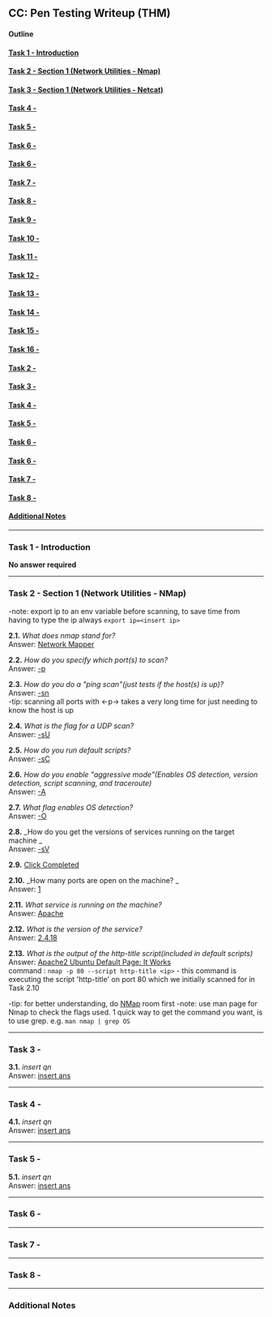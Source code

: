 ## CC: Pen Testing Writeup (THM)

#### Outline

#### [Task 1 - Introduction](#Task1)
#### [Task 2 - Section 1 (Network Utilities - Nmap)](#Task2)
#### [Task 3 - Section 1 (Network Utilities - Netcat)](#Task3)
#### [Task 4 - ](#Task4)
#### [Task 5 - ](#Task5)
#### [Task 6 - ](#Task6)
#### [Task 6 - ](#Task6)
#### [Task 7 - ](#Task7)
#### [Task 8 - ](#Task8)
#### [Task 9 - ](#Task9)
#### [Task 10 - ](#Task10)
#### [Task 11 - ](#Task11)
#### [Task 12 - ](#Task12)
#### [Task 13 - ](#Task13)
#### [Task 14 - ](#Task14)
#### [Task 15 - ](#Task15)
#### [Task 16 - ](#Task16)
#### [Task 2 - ](#Task17)
#### [Task 3 - ](#Task18)
#### [Task 4 - ](#Task19)
#### [Task 5 - ](#Task20)
#### [Task 6 - ](#Task21)
#### [Task 6 - ](#Task22)
#### [Task 7 - ](#Task23)
#### [Task 8 - ](#Task24)
#### [Additional Notes](#misc)
* * *

### <a id="Task1"></a>Task 1 - Introduction
**No answer required**

* * *
### <a id="Task2"></a>Task 2 - Section 1 (Network Utilities - NMap)

\-note: export ip to an env variable before scanning, to save time from having to type the ip always 
`export ip=<insert ip>`

**2.1.** _What does nmap stand for?_  
Answer: <ins>Network Mapper</ins>  

**2.2.** _How do you specify which port(s) to scan?_  
Answer: <ins>-p</ins>  

**2.3.** _How do you do a "ping scan"(just tests if the host(s) is up)?_  
Answer: <ins>-sn</ins>  
\-tip: scanning all ports with <-p-> takes a very long time for just needing to know the host is up

**2.4.** _What is the flag for a UDP scan?_  
Answer: <ins>-sU</ins>  

**2.5.** _How do you run default scripts?_  
Answer: <ins>-sC</ins>  

**2.6.** _How do you enable "aggressive mode"(Enables OS detection, version detection, script scanning, and traceroute)_  
Answer: <ins>-A</ins>  

**2.7.** _What flag enables OS detection?_  
Answer: <ins>-O</ins>  

**2.8.** _How do you get the versions of services running on the target machine _  
Answer: <ins>-sV</ins>  

**2.9.** 
<ins>Click Completed</ins>  

**2.10.** _How many ports are open on the machine? _  
Answer: <ins>1</ins>  

**2.11.** _What service is running on the machine?_  
Answer: <ins>Apache</ins>  

**2.12.** _What is the version of the service?_  
Answer: <ins>2.4.18</ins>  

**2.13.** _What is the output of the http-title script(included in default scripts)_  
Answer: <ins>
Apache2 Ubuntu Default Page: It Works</ins>  
command : `nmap -p 80 --script http-title <ip>`
\- this command is executing the script 'http-title' on port 80 which we initially scanned for in Task 2.10

\-tip: for better understanding, do [NMap](https://tryhackme.com/room/furthernmap) room first
\-note: use man page for Nmap to check the flags used. 1 quick way to get the command you want, is to use grep. e.g. `man nmap | grep OS`

* * *
### <a id="Task3"></a>Task 3 - 

**3.1.** _insert qn_  
Answer: <ins>insert ans</ins>  

* * *
### <a id="Task4"></a>Task 4 - 

**4.1.** _insert qn_  
Answer: <ins>insert ans</ins>  

* * *
### <a id="Task5"></a>Task 5 - 

**5.1.** _insert qn_  
Answer: <ins>insert ans</ins>  

* * *
### <a id="Task6"></a>Task 6 - 



* * *
### <a id="Task7"></a>Task 7 - 



* * *
### <a id="Task8"></a>Task 8 - 



* * *
### <a id="misc"></a>Additional Notes


